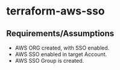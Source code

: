 # terraform-aws-sso

## Requirements/Assumptions

- AWS ORG created, with SSO enabled.
- AWS SSO enabled in target Account.
- AWS SSO Group is created.
